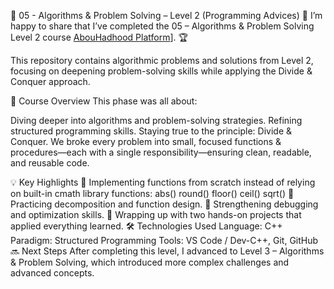 📘 05 - Algorithms & Problem Solving – Level 2 (Programming Advices)
🎉 I’m happy to share that I’ve completed the 05 – Algorithms & Problem Solving Level 2 course [AbouHadhood Platform](https://programmingadvices.com/l/dashboard)]. 🏆

This repository contains algorithmic problems and solutions from Level 2, focusing on deepening problem-solving skills while applying the Divide & Conquer approach.

🚀 Course Overview
This phase was all about:

Diving deeper into algorithms and problem-solving strategies.
Refining structured programming skills.
Staying true to the principle: Divide & Conquer.
We broke every problem into small, focused functions & procedures—each with a single responsibility—ensuring clean, readable, and reusable code.

💡 Key Highlights
🔹 Implementing functions from scratch instead of relying on built-in cmath library functions:
abs()
round()
floor()
ceil()
sqrt()
🔹 Practicing decomposition and function design.
🔹 Strengthening debugging and optimization skills.
🔹 Wrapping up with two hands-on projects that applied everything learned.
🛠 Technologies Used
Language: C++
Paradigm: Structured Programming
Tools: VS Code / Dev-C++, Git, GitHub
🔜 Next Steps
After completing this level, I advanced to Level 3 – Algorithms & Problem Solving, which introduced more complex challenges and advanced concepts.

